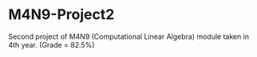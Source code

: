 # M4N9-Project2
Second project of M4N9 (Computational Linear Algebra) module taken in 4th year. (Grade = 82.5%)
